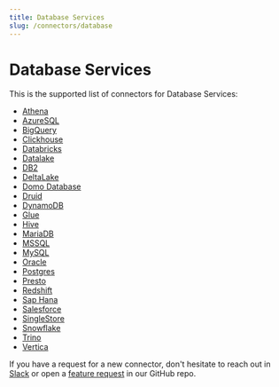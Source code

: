 ```yaml
---
title: Database Services
slug: /connectors/database
---
```


# Database Services

This is the supported list of connectors for Database Services:

- [Athena](/connectors/database/athena)
- [AzureSQL](/connectors/database/azuresql)
- [BigQuery](/connectors/database/bigquery)
- [Clickhouse](/connectors/database/clickhouse)
- [Databricks](/connectors/database/databricks)
- [Datalake](/connectors/database/datalake)
- [DB2](/connectors/database/db2)
- [DeltaLake](/connectors/database/deltalake)
- [Domo Database](/connectors/database/domo-database)
- [Druid](/connectors/database/druid)
- [DynamoDB](/connectors/database/dynamodb)
- [Glue](/connectors/database/glue)
- [Hive](/connectors/database/hive)
- [MariaDB](/connectors/database/mariadb)
- [MSSQL](/connectors/database/mssql)
- [MySQL](/connectors/database/mysql)
- [Oracle](/connectors/database/oracle)
- [Postgres](/connectors/database/postgres)
- [Presto](/connectors/database/presto)
- [Redshift](/connectors/database/redshift)
- [Sap Hana](/connectors/database/saphana)
- [Salesforce](/connectors/database/salesforce)
- [SingleStore](/connectors/database/singlestore)
- [Snowflake](/connectors/database/snowflake)
- [Trino](/connectors/database/trino)
- [Vertica](/connectors/database/vertica)

If you have a request for a new connector, don't hesitate to reach out in [Slack](https://slack.open-metadata.org/) or
open a [feature request](https://github.com/open-metadata/OpenMetadata/issues/new/choose) in our GitHub repo.
